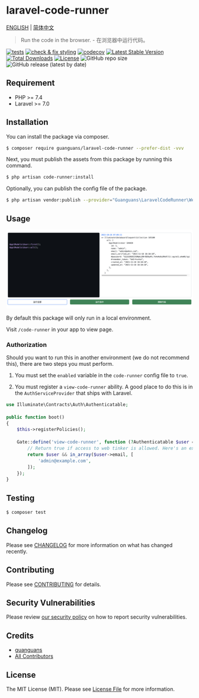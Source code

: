 # laravel-code-runner

[ENGLISH](README.md) | [简体中文](README-zh_CN.md)

> Run the code in the browser. - 在浏览器中运行代码。

[![tests](https://github.com/guanguans/laravel-code-runner/workflows/tests/badge.svg)](https://github.com/guanguans/laravel-code-runner/actions)
[![check & fix styling](https://github.com/guanguans/laravel-code-runner/actions/workflows/php-cs-fixer.yml/badge.svg)](https://github.com/guanguans/laravel-code-runner/actions)
[![codecov](https://codecov.io/gh/guanguans/laravel-code-runner/branch/main/graph/badge.svg?token=URGFAWS6S4)](https://codecov.io/gh/guanguans/laravel-code-runner)
[![Latest Stable Version](https://poser.pugx.org/guanguans/laravel-code-runner/v)](//packagist.org/packages/guanguans/laravel-code-runner)
[![Total Downloads](https://poser.pugx.org/guanguans/laravel-code-runner/downloads)](//packagist.org/packages/guanguans/laravel-code-runner)
[![License](https://poser.pugx.org/guanguans/laravel-code-runner/license)](//packagist.org/packages/guanguans/laravel-code-runner)
![GitHub repo size](https://img.shields.io/github/repo-size/guanguans/laravel-code-runner)
![GitHub release (latest by date)](https://img.shields.io/github/v/release/guanguans/laravel-code-runner)

## Requirement

* PHP >= 7.4
* Laravel >= 7.0

## Installation

You can install the package via composer.

```bash
$ composer require guanguans/laravel-code-runner --prefer-dist -vvv
```

Next, you must publish the assets from this package by running this command.

```bash
$ php artisan code-runner:install
```

Optionally, you can publish the config file of the package.

```bash
$ php artisan vendor:publish --provider="Guanguans\LaravelCodeRunner\WebTinkerServiceProvider" --tag="code-runner-config"
```

## Usage

![](docs/usage.png)

By default this package will only run in a local environment.

Visit `/code-runner` in your app to view page.

### Authorization

Should you want to run this in another environment (we do not recommend this), there are two steps you must perform.

1. You must set the `enabled` variable in the `code-runner` config file to `true`.

2. You must register a `view-code-runner` ability. A good place to do this is in the `AuthServiceProvider` that ships with Laravel.

```php
use Illuminate\Contracts\Auth\Authenticatable;

public function boot()
{
    $this->registerPolicies();

    Gate::define('view-code-runner', function (?Authenticatable $user = null) {
        // Return true if access to web tinker is allowed. Here's an example:
        return $user && in_array($user->email, [
            'admin@example.com',
        ]);
    });
}
```

## Testing

```bash
$ composer test
```

## Changelog

Please see [CHANGELOG](CHANGELOG.md) for more information on what has changed recently.

## Contributing

Please see [CONTRIBUTING](.github/CONTRIBUTING.md) for details.

## Security Vulnerabilities

Please review [our security policy](../../security/policy) on how to report security vulnerabilities.

## Credits

* [guanguans](https://github.com/guanguans)
* [All Contributors](../../contributors)

## License

The MIT License (MIT). Please see [License File](LICENSE) for more information.
